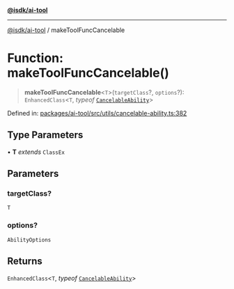 [**@isdk/ai-tool**](../README.md)

***

[@isdk/ai-tool](../globals.md) / makeToolFuncCancelable

# Function: makeToolFuncCancelable()

> **makeToolFuncCancelable**\<`T`\>(`targetClass`?, `options`?): `EnhancedClass`\<`T`, *typeof* [`CancelableAbility`](../classes/CancelableAbility.md)\>

Defined in: [packages/ai-tool/src/utils/cancelable-ability.ts:382](https://github.com/isdk/ai-tool.js/blob/79d5773fa454dc7789b1291b1ebd73e4c1b93154/src/utils/cancelable-ability.ts#L382)

## Type Parameters

• **T** *extends* `ClassEx`

## Parameters

### targetClass?

`T`

### options?

`AbilityOptions`

## Returns

`EnhancedClass`\<`T`, *typeof* [`CancelableAbility`](../classes/CancelableAbility.md)\>
